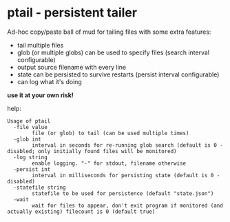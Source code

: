 # ptail - persistent tailer

Ad-hoc copy/paste ball of mud for tailing files with some extra features:  
* tail multiple files  
* glob (or multiple globs) can be used to specify files (search interval configurable)
* output source filename with every line
* state can be persisted to survive restarts (persist interval configurable)
* can log what it's doing 

**use it at your own risk!**

help:  
```text
Usage of ptail
  -file value
        file (or glob) to tail (can be used multiple times)
  -glob int
        interval in seconds for re-running glob search (default is 0 - disabled; only initially found files will be monitored)
  -log string
        enable logging. "-" for stdout, filename otherwise
  -persist int
        interval in milliseconds for persisting state (default is 0 - disabled)
  -statefile string
        statefile to be used for persistence (default "state.json")
  -wait
        wait for files to appear, don't exit program if monitored (and actually existing) filecount is 0 (default true)
```
